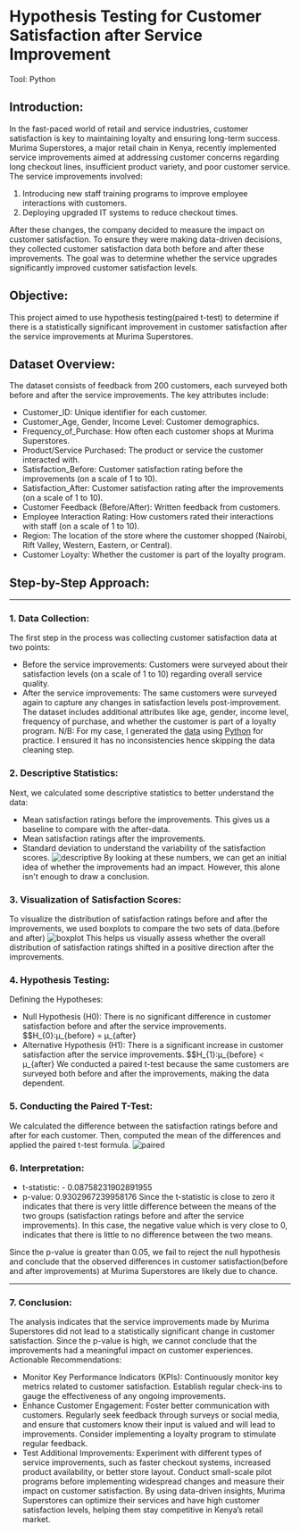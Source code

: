 # Hypothesis Testing for Customer Satisfaction after Service Improvement
Tool: Python

## Introduction:
In the fast-paced world of retail and service industries, customer satisfaction is key to maintaining loyalty and ensuring long-term success. Murima Superstores, a major retail chain in Kenya, recently implemented service improvements aimed at addressing customer concerns regarding long checkout lines, insufficient product variety, and poor customer service.
The service improvements involved:
  1.	Introducing new staff training programs to improve employee interactions with customers.
  2.	Deploying upgraded IT systems to reduce checkout times.
     
After these changes, the company decided to measure the impact on customer satisfaction. To ensure they were making data-driven decisions, they collected customer satisfaction data both before and after these improvements. The goal was to determine whether the service upgrades significantly improved customer satisfaction levels.

## Objective:
This project aimed to use hypothesis testing(paired t-test) to determine if there is a statistically significant improvement in customer satisfaction after the service improvements at Murima Superstores.

## Dataset Overview:
The dataset consists of feedback from 200 customers, each surveyed both before and after the service improvements. The key attributes include:
-	Customer_ID: Unique identifier for each customer.
-	Customer_Age, Gender, Income Level: Customer demographics.
-	Frequency_of_Purchase: How often each customer shops at Murima Superstores.
-	Product/Service Purchased: The product or service the customer interacted with.
-	Satisfaction_Before: Customer satisfaction rating before the improvements (on a scale of 1 to 10).
-	Satisfaction_After: Customer satisfaction rating after the improvements (on a scale of 1 to 10).
-	Customer Feedback (Before/After): Written feedback from customers.
-	Employee Interaction Rating: How customers rated their interactions with staff (on a scale of 1 to 10).
-	Region: The location of the store where the customer shopped (Nairobi, Rift Valley, Western, Eastern, or Central).
-	Customer Loyalty: Whether the customer is part of the loyalty program.
  
## Step-by-Step Approach:
--------------

### 1. Data Collection:
The first step in the process was collecting customer satisfaction data at two points:
  -	Before the service improvements: Customers were surveyed about their satisfaction levels (on a scale of 1 to 10) regarding overall service quality.
  -	After the service improvements: The same customers were surveyed again to capture any changes in satisfaction levels post-improvement.
The dataset includes additional attributes like age, gender, income level, frequency of purchase, and whether the customer is part of a loyalty program.
N/B: For my case, I generated the [data]() using [Python]() for practice. I ensured it has no inconsistencies hence skipping the data cleaning step.
### 2. Descriptive Statistics:
Next, we calculated some descriptive statistics to better understand the data:
  -	Mean satisfaction ratings before the improvements. This gives us a baseline to compare with the after-data.
  -	Mean satisfaction ratings after the improvements.
  -	Standard deviation to understand the variability of the satisfaction scores.
![descriptive]()
By looking at these numbers, we can get an initial idea of whether the improvements had an impact. However, this alone isn't enough to draw a conclusion.
### 3. Visualization of Satisfaction Scores:
To visualize the distribution of satisfaction ratings before and after the improvements, we used boxplots to compare the two sets of data.(before and after)
![boxplot]()
This helps us visually assess whether the overall distribution of satisfaction ratings shifted in a positive direction after the improvements.
### 4. Hypothesis Testing:
Defining the Hypotheses:
  -	Null Hypothesis (H0): There is no significant difference in customer satisfaction before and after the service improvements.
$$H_{0}:μ_{before} = μ_{after}
  -	Alternative Hypothesis (H1): There is a significant increase in customer satisfaction after the service improvements.
$$H_{1}:μ_{before} < μ_{after}
We conducted a paired t-test because the same customers are surveyed both before and after the improvements, making the data dependent.
### 5. Conducting the Paired T-Test:
We calculated the difference between the satisfaction ratings before and after for each customer. Then, computed the mean of the differences and applied the paired t-test formula.
![paired]()
### 6. Interpretation:
   - t-statistic: - 0.08758231902891955
   - p-value: 0.9302967239958176
Since the t-statistic is close to zero it indicates that there is very little difference between the means of the two groups (satisfaction ratings before and after the service improvements). In this case, the negative value which is very close to 0, indicates that there is little to no difference between the two means.

Since the p-value is greater than 0.05, we fail to reject the null hypothesis and conclude that the observed differences in customer satisfaction(before and after improvements) at Murima Superstores are likely due to chance. 

----------
### 7. Conclusion:
The analysis indicates that the service improvements made by Murima Superstores did not lead to a statistically significant change in customer satisfaction. Since the p-value is high, we cannot conclude that the improvements had a meaningful impact on customer experiences.
Actionable Recommendations:
-	Monitor Key Performance Indicators (KPIs): Continuously monitor key metrics related to customer satisfaction. Establish regular check-ins to gauge the effectiveness of any ongoing improvements.
-	Enhance Customer Engagement: Foster better communication with customers. Regularly seek feedback through surveys or social media, and ensure that customers know their input is valued and will lead to improvements. Consider implementing a loyalty program to stimulate regular feedback.
-	Test Additional Improvements: Experiment with different types of service improvements, such as faster checkout systems, increased product availability, or better store layout. Conduct small-scale pilot programs before implementing widespread changes and measure their impact on customer satisfaction.
By using data-driven insights, Murima Superstores can optimize their services and have high customer satisfaction levels, helping them stay competitive in Kenya’s retail market.
